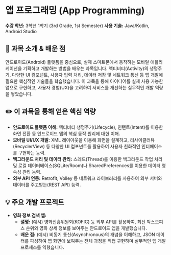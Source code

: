 # 앱 프로그래밍 (App Programming)

**수강 학년:** 3학년 1학기 (3rd Grade, 1st Semester)
**사용 기술:** Java/Kotlin, Android Studio

## 📖 과목 소개 & 배운 점

안드로이드(Android) 플랫폼을 중심으로, 실제 스마트폰에서 동작하는 모바일 애플리케이션을 기획하고 개발하는 방법을 배우는 과목입니다. 액티비티(Activity)의 생명주기, 다양한 UI 컴포넌트, 사용자 입력 처리, 데이터 저장 및 네트워크 통신 등 앱 개발에 필요한 핵심적인 기술들을 학습했습니다. 이 과목을 통해 아이디어를 실제 사용 가능한 앱으로 구현하고, 사용자 경험(UX)을 고려하여 서비스를 개선하는 실무적인 개발 역량을 쌓았습니다.

## ✏️ 이 과목을 통해 얻은 핵심 역량

-   **안드로이드 플랫폼 이해:** 액티비티 생명주기(Lifecycle), 인텐트(Intent)를 이용한 화면 전환 등 안드로이드 앱의 핵심 동작 원리에 대한 이해.
-   **모바일 UI/UX 개발:** XML 레이아웃을 이용해 화면을 설계하고, 리사이클러뷰(RecyclerView) 등 다양한 UI 컴포넌트를 활용하여 사용자 친화적인 인터페이스를 구현하는 능력.
-   **백그라운드 처리 및 데이터 관리:** 스레드(Thread)를 이용한 백그라운드 작업 처리 및 로컬 데이터베이스(SQLite/Room)나 SharedPreferences를 이용한 데이터 영속성 관리 능력.
-   **외부 API 연동:** Retrofit, Volley 등 네트워크 라이브러리를 사용하여 외부 서버와 데이터를 주고받는(REST API) 능력.

## 💡 주요 개발 프로젝트

-   **영화 정보 검색 앱:**
    -   **설명:** (예시) 영화진흥위원회(KOFIC) 등 외부 API를 활용하여, 최신 박스오피스 순위와 영화 상세 정보를 보여주는 안드로이드 앱을 개발했습니다.
    -   **배운 점:** (예시) 비동기 통신(Asynchronous)의 개념을 이해하고, JSON 데이터를 파싱하여 앱 화면에 보여주는 전체 과정을 직접 구현하며 실무적인 앱 개발 프로세스를 익혔습니다.